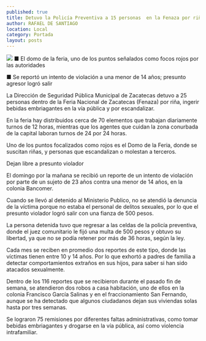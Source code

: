 ```yaml
---
published: true
title: Detuvo la Policía Preventiva a 15 personas  en la Fenaza por riña y escandalizar
author: RAFAEL DE SANTIAGO
location: Local
category: Portada
layout: posts
---
```


![](http://i.imgur.com/YzloUTxm.jpg)
■ El domo de la feria, uno de los puntos señalados como focos rojos por las autoridades

■ Se reportó un intento de violación a una menor de 14 años; presunto agresor logró salir

La Dirección de Seguridad Pública Municipal de Zacatecas detuvo a 25 personas dentro de la Feria Nacional de Zacatecas (Fenaza) por riña, ingerir bebidas embriagantes en la vía pública y por escandalizar.

En la feria hay distribuidos cerca de 70 elementos que trabajan diariamente turnos de 12 horas, mientras que los agentes que cuidan la zona conurbada de la capital laboran turnos de 24 por 24 horas.

Uno de los puntos focalizados como rojos es el Domo de la Feria, donde se suscitan riñas, y personas que escandalizan o molestan a terceros.

Dejan libre a presunto violador

El domingo por la mañana se recibió un reporte de un intento de violación por parte de un sujeto de 23 años contra una menor de 14 años, en la colonia Bancomer. 

Cuando se llevó al detenido al Ministerio Publico, no se atendió la denuncia de la víctima porque no estaba el personal de delitos sexuales, por lo que el presunto violador logró salir con una fianza de 500 pesos.

La persona detenida tuvo que regresar a las celdas de la policía preventiva, donde el juez comunitario le fijó una multa de 500 pesos y obtuvo su libertad, ya que no se podía retener por más de 36 horas, según la ley.

Cada mes se reciben en promedio dos reportes de este tipo, donde las víctimas tienen entre 10 y 14 años. Por lo que exhortó a padres de familia a detectar comportamientos extraños en sus hijos, para saber si han sido atacados sexualmente.

Dentro de los 116 reportes que se recibieron durante el pasado fin de semana, se atendieron dos robos a casa habitación, uno de ellos en la colonia Francisco García Salinas y en el fraccionamiento San Fernando, aunque se ha detectado que algunos ciudadanos dejan sus viviendas solas hasta por tres semanas.

Se lograron 75 remisiones por diferentes faltas administrativas, como tomar bebidas embriagantes y drogarse en la vía pública, así como violencia intrafamiliar.
